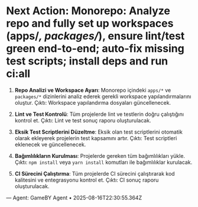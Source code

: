 # Next Action: Monorepo: Analyze repo and fully set up workspaces (apps/*, packages/*), ensure lint/test green end-to-end; auto-fix missing test scripts; install deps and run ci:all

1. **Repo Analizi ve Workspace Ayarı**: Monorepo içindeki `apps/*` ve `packages/*` dizinlerini analiz ederek gerekli workspace yapılandırmalarını oluştur. Çıktı: Workspace yapılandırma dosyaları güncellenecek.

2. **Lint ve Test Kontrolü**: Tüm projelerde lint ve testlerin doğru çalıştığını kontrol et. Çıktı: Lint ve test sonuç raporu oluşturulacak.

3. **Eksik Test Scriptlerini Düzeltme**: Eksik olan test scriptlerini otomatik olarak ekleyerek projelerin test kapsamını artır. Çıktı: Test scriptleri eklenecek ve güncellenecek.

4. **Bağımlılıkların Kurulması**: Projelerde gereken tüm bağımlılıkları yükle. Çıktı: `npm install` veya `yarn install` komutları ile bağımlılıklar kurulacak.

5. **CI Sürecini Çalıştırma**: Tüm projelerde CI sürecini çalıştırarak kod kalitesini ve entegrasyonu kontrol et. Çıktı: CI sonuç raporu oluşturulacak.

— Agent: GameBY Agent • 2025-08-16T22:30:55.364Z
